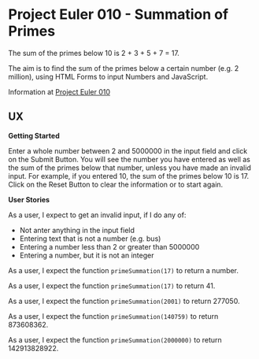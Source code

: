 # Project Euler 010 - Summation of Primes

The sum of the primes below 10 is 2 + 3 + 5 + 7 = 17.

The aim is to find the sum of the primes below a certain number (e.g. 2 million), using HTML Forms to input Numbers and JavaScript.

Information at [Project Euler 010](https://projecteuler.net/problem=10)

## UX

**Getting Started**

Enter a whole number between 2 and 5000000 in the input field and click on the Submit Button.  You will see the number you have entered as well as the sum of the primes below that number, unless you have made an invalid input.  For example, if you entered 10, the sum of the primes below 10 is 17.  Click on the Reset Button to clear the information or to start again.

**User Stories**

As a user, I expect to get an invalid input, if I do any of:

- Not anter anything in the input field
- Entering text that is not a number (e.g. bus)
- Entering a number less than 2 or greater than 5000000
- Entering a number, but it is not an integer

As a user, I expect the function `primeSummation(17)` to return a number.

As a user, I expect the function `primeSummation(17)` to return 41.

As a user, I expect the function `primeSummation(2001)` to return 277050.

As a user, I expect the function `primeSummation(140759)` to return 873608362.

As a user, I expect the function `primeSummation(2000000)` to return 142913828922.

